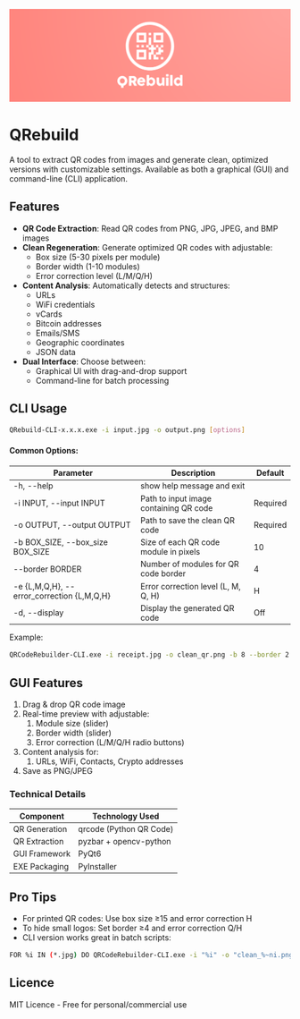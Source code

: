 <p align="center">
    <img src="img/logo-wide.png">
</p>

# QRebuild

A tool to extract QR codes from images and generate clean, optimized versions with customizable settings. Available as both a graphical (GUI) and command-line (CLI) application.

## Features

- **QR Code Extraction**: Read QR codes from PNG, JPG, JPEG, and BMP images
- **Clean Regeneration**: Generate optimized QR codes with adjustable:
  - Box size (5-30 pixels per module)
  - Border width (1-10 modules)
  - Error correction level (L/M/Q/H)
- **Content Analysis**: Automatically detects and structures:
  - URLs
  - WiFi credentials
  - vCards
  - Bitcoin addresses
  - Emails/SMS
  - Geographic coordinates
  - JSON data
- **Dual Interface**: Choose between:
  - Graphical UI with drag-and-drop support
  - Command-line for batch processing


## CLI Usage

``` bash
QRebuild-CLI-x.x.x.exe -i input.jpg -o output.png [options]
```

#### Common Options:
| Parameter | Description | Default |
| --------- | ----------- | ------- |
| -h, --help | show help message and exit |
| -i INPUT, --input INPUT | Path to input image containing QR code | Required
| -o OUTPUT, --output OUTPUT | Path to save the clean QR code | Required
| -b BOX_SIZE, --box_size BOX_SIZE | Size of each QR code module in pixels | 10
| --border BORDER | Number of modules for QR code border | 4
| -e {L,M,Q,H}, --error_correction {L,M,Q,H} | Error correction level (L, M, Q, H) | H
| -d, --display  | Display the generated QR code | Off

Example:

``` bash
QRCodeRebuilder-CLI.exe -i receipt.jpg -o clean_qr.png -b 8 --border 2 -e Q
```

## GUI Features

1. Drag & drop QR code image
1. Real-time preview with adjustable:
    1. Module size (slider)
    1. Border width (slider)
    1. Error correction (L/M/Q/H radio buttons)
1. Content analysis for:
    1. URLs, WiFi, Contacts, Crypto addresses
1. Save as PNG/JPEG

### Technical Details

| Component | Technology Used |
| --------- | --------------- |
| QR Generation | qrcode (Python QR Code) |
| QR Extraction | pyzbar + opencv-python |
| GUI Framework | PyQt6 |
| EXE Packaging | PyInstaller |

## Pro Tips

* For printed QR codes: Use box size ≥15 and error correction H
* To hide small logos: Set border ≥4 and error correction Q/H
* CLI version works great in batch scripts:

``` bash
FOR %i IN (*.jpg) DO QRCodeRebuilder-CLI.exe -i "%i" -o "clean_%~ni.png"
```

## Licence

MIT Licence - Free for personal/commercial use